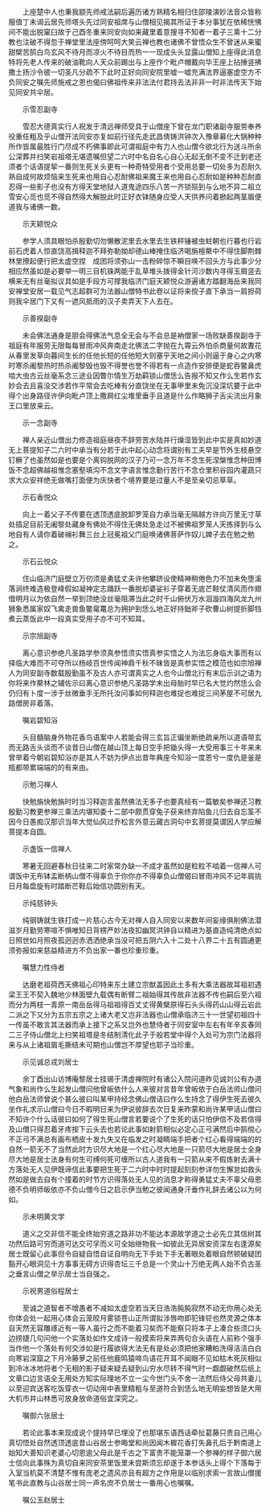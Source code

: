 <!-- { "loadSidebar": true } -->
　　上座楚中人也秉我颛先师戒法嗣后遍历诸方熟精名相归住邵陵演妙法音众皆称服值丁未谒云居先师塔头先过同安祖席与山僧相见揭其所证于本分事犹在依稀恍怫间不能出脱窠臼故于己酉冬重来同安向如来藏里着意搜寻不知者一着子三乘十二分教也注破不得忽于禅堂里法座傍呵呵大笑云禅也教也诸佛不曾悟众生不曾迷从来蜜甜檗苦鹄白鸟玄风不待月而凉火不待目而热一一现成头头显露山僧知上座得此消息特将先老人传来的破油靴向人天众前踢出与上座作个毗卢帽戴向华王座上拈捶竖拂撒土扬沙令彼一切圣凡分疏不下此时正好向同安院里嘘一嘘充满法界逼塞虚空方不负同安之嘱先师施戒之恩也偈曰佛祖传来非法法付君持去法非非一时非法传天下始见同安共伞居。

　　示雪忍副寺

　　雪忍大德真实行人祝发于清远禅师受具于山僧座下曾在龙门职诸副寺服劳奉养役重任粗及乎山僧开法同安亦复如前行径先走武昌倩铸洪钟次入豫章募化大锅种种所作皆属最胜行门尽成不朽佛事即此可谓祖庭中有力人也山僧今欲北行为送斗所余公深葬并扫笑岩祖塔无堪遗嘱但望二六时中名自名心自心无起无倒不变不迁到老还须者个话语提挈一番则生死关头更有一种奇特受用者个受用总要一切处多为忍耐久熟自成何故烦恼来生死来也用自心忍耐佛祖来魔王来也用自心忍耐如是种种忍耐直忍得一些影子也没有方得天堂地狱人道鬼途四乐八苦一齐锁殒到与么地不异二祖立雪安心觅也觅不得自然得大解脱此时正好衣钵随身应受人天供养问着掀起两茎眉便道我与诸佛一数。

　　示天颖悦众

　　参学人须具眼怕杀殷勤切勿懒散泥里去水里去生铁秤锤被虫蛀朝也行暮也行岩前石虎着人惊直饶高揖释迦不拜弥勒拗却德山棒掩住临济喝旃檀藂中不得住脚荆棘林里撩起便行把太虚空捏　成团将须弥山一击粉碎惊不瞬目唤不回头方与此事少分相应然虽如是必要举一明三目机铢两能于乱草堆头拨得金针河沙数内寻得玉屑竖去横来无有丝毫拟议具如是手段方可撑我临济门庭天颖悦众游遍诸方踏翻海岳来我同安禅堂安居一载见气志超群可为法器山僧特书此卷以证将来傥子直下承当一肩担荷则我伞居门下又有一遮风抵雨的汉子卖弄天下人去在。

　　示善揆副寺

　　未会佛法通身是胆会得佛法气息全无会与不会总是衲僧家一场败缺善揆副寺于祖庭有年服劳无限每每冒雨冲风奔南走北佛法二字抛在九霄云外怕杀商量何故聻花从春里发草向暮间生长的任他长短的任他短大则塞乎天地之间小则逼于身心之内寒时寒杀阇黎热时热杀阇黎毁也毁不得誉也誉不得若有一点造作安排便是蛇吞鳖鼻虎啮大虫古云丝毫系念三途业因瞥尔情生万劫羁锁山僧恁么告报不知又作么生若作玄妙会去且喜没交涉若作平常会去吃棒有分直饶坐在无事甲里未免沉没深坑要于此中得个出身路径许伊向毗卢顶上撒屙红尘堆里垂手且道是什么作略狮子舌尖流出月象王口里放来云。

　　示一念副寺

　　禅人亲近山僧出力修造祖庭昼夜不辞劳苦水陆并行燥湿皆到此中实是真如妙道无上菩提知子二六时中承当有分若于此中起心动念将谓别有工夫早是节外生枝悬空钉橛了也虽然如是也要是个离钩脱网的汉子乃可一念万年不念生死涅槃惟念种田博饭不念超佛越祖惟念塞壑填沟不念文字语言惟念勤行苦行不念仓里积谷园内灌蔬只求大众安祥绝无做嘴打面便为庆快者个境界要是过量人不是至亲切忌草草。

　　示石香悦众

　　向上一着父子不传要在透顶透底脱卸罗笼自力承当毫无隔越方许向万里无寸草处插足目前无阇黎处藏身有佛处不得住无佛处急走过不被佛祖罗笼人天拣择到与么地自有人请你着破襕衫舞三台上冠冕祖父门庭唤诸佛菩萨作奴儿婢子去在勉之勉之。

　　示石云悦众

　　住山临济门庭壁立万仞须是勇猛丈夫许他攀跻设使精神稍倦色力不加未免堕溪落涧终难造极登峰假如凝神定志踊跃一番脱却婆娑衫子穿着无底芒鞋仗清风而作翅借明月以为依自然一举到顶绝没丝毫阻滞当此之时千山俯伏万水洄漩四海凤龙九州狮象悉属家奴飞禽走兽鱼鳖鼋鼍总为拥护到恁么地正好持鈯斧子砍曹山树提折脚铛煮云蒸饭此中一段真实受用子亦不可不知耳。

　　示宗旭副寺

　　离心意识参绝凡圣路学参须真参悟须实悟真参实悟之人为法忘身临大事而有以择临大难而不可夺所以杨岐百世传闻神鼎千秋不昧皆是真参实悟之模范也如宗旭禅人为同安副寺数载殷勤虽不及古人亦可谓真实之人也今山僧北行有末后示训之语为你将来作藂林之辅佐示曰离心意识参绝凡圣路学未出母胎时早已名大觉灼然恁么会仍归有卜度一涉于丝微垂手无所托汝问事如何释迦也难捉也难捉三间茅屋不可居九路僧房非着落。

　　嘱岩碧知浴

　　头目髓脑身外物花香鸟语案中人若能会得三玄旨正偏坐断绝疏亲所以道语带玄而无路舌头谈而不谈昔日山僧在越山顶上每日空手把锄头得一大受用事三十年来未曾举着今朝岩碧知浴亦是其人不妨为伊点出昔年典座今知浴一度恩兮一度仇是釜是瓶都带累端端的的有来由。

　　示勉习禅人

　　快勉旃快勉旃时时当习释迦言虽然佛法无多子也要真经有一篇敏矣参禅还习教殷勤习教更参禅三乘法内堪知委十二部中颇贯穿兔子获来终弃陷鱼儿归去自忘筌不因今日愚痴汉那识当年大觉仙风过乔松言外意云藏古洞句中玄菩提莫谓因人学应解菩提本自圆。

　　示盏饭一信禅人

　　寒暑无回避春秋日往来二时家常办缺一不成才虽然如是粒粒不啮着一信禅人可谓饭中无布钵盂断柄山僧不得辜负于你你亦不得辜负山僧偈曰冒雨冲风不记年肩挑日月每盘旋有时踏断芒鞋后始信功圆别有天。

　　示纯慈钟头

　　纯钢铸就生铁打成一片慈心古今无对禅人自入同安以来数年间妄缘俱削佛法潜滋岁月勤劳寒喧不惧唯知日背楞严妙法夜扣幽冥洪钟自以精进为基直造纯清绝点如日照世如月照夜孤迥迥赤洒洒绝承当没可把五阴六入十二处十八界二十五有圆通更须弥报如来慈益精进方不负出家一番也珍重珍重。

　　嘱慧力性侍者

　　达磨老祖荷西天佛祖心印特来东土建立宗猷盖因此土多有大乘法器故耳祖初遇梁王王不契入魏地少林面壁九载偶有断臂二祖始得其传故非法器不传也嗣后至六祖而分为两枝一青原一南岳岳得马祖祖得百丈丈得黄檗原得石头头得药山山得云岩此二派之下又分为五宗五宗之上诸大老又岂非法器也山僧承临济三十一世望初祖四十一传虽不敢言其法器而承上接下之系又岂外也慧侍者于同安室中左右有年辛亥春同二三子侍山僧北上扫笑祖塔是冬结制清化此子于般若堂中得个入处可为宗门法器将来与从上诸祖眉毛撕结未可期也山僧岂不厚望也耶子当珍重。

　　示见诚总戎刘居士

　　余丁酉出山访博庵黎居士挂锡于清虚禅院时有诸公入院问道昨见诚刘公有办道气象和尚作么生起发山僧问他曾皈依什么人来彼对言昔年曾皈依于白岳法师山僧问他白岳法师曾说个甚么彼曰叫某甲持经念佛山僧诘曰作么生持念了得伊生死去彼久坐作礼求示山僧曰今日不暇明日来为伊说彼辞去次日复来昨蒙和尚许某甲话山僧曰不知许个什么话彼曰如何了得生死山僧言若要说个了生死的话只怕伊信不及若信得及山僧只得忍着牙疼按下云头去也若论此事如射箭相似必定心正弓满然后中鹄傥心不正弓不满总有画布栖皮十发九失又在临发之时凝睛端手把者个红心看得端端的的自然一箭无不了当然此时方识尽大地是一个红心尽大地是一只箭尽大地是居士全身尽大地是居士法身有何生可缚何死可缠所以古人道我有一只箭从来不假炼射去满十方落处无人见伊既谛信此事要把生死于二六时中时时提起刻刻参详勿生懈怠如救头然如是做去自有个撞着的时节方识得落处无人见的消息才称得勇猛丈夫不辜父母恩德不负明师皈依亦不负山僧今日之启示伊当勉之彼闻通身汗垂作礼辞去诸公以为何如。

　　示未明黄文学

　　道义之交非信不能全终始穷道之路非功不能达本源故学道之士必先立其信树其功然后路可穷而道可达交可孚而义可全始继物我一如彼此无异居安资深左右逢源矣居士既留心此事但令自疑自悟自证自明向无下手处下手无著眼处着眼自然顿破疑团豁开心眼洞见十方事事无碍方识得杏坛三千总是一个灵山十万绝无两人始不负古圣之垂言山僧之举示居士当自强之。

　　示祝男道俗程居士

　　至诚之道智者不增愚者不减如太虚空若当天日浩浩肫肫寂然不动无你用心处无你体会处一起用心体会云笼皎月雾锁苍山正所谓拟涉唇吻即犯锋铓也然灵源之体本自天然无容雕琢近有一等人虽行之而不能着习矣而不能察只将本子上凑合些须口头边捞捷几句问他一个实落处如作文成诗一般摸索将来弄两句合头语在人前称个强手当作他一个落处有何交涉如是行履欲得大法无有是处必须把他家糟粕洗得洁洁白白向寒岩深窟之下月冷藤萝之前任他鹿鸣猿啼鸟语花开耳不闻眼不见如枯木死灰相似到冷冰冰地将者个无相的影子疑来疑去疑到山穷水尽转不得气时一觑觑破然后纸上文章口边言语全无用处方知实际理地不立一尘今世门头不舍一法然后侍父母共妻儿以至迎宾送客吃饭穿衣一切动用中表里精粗与至道符合到恁么地无明妄想皆是大用大机市井山林悉可放身放命道俗宜深究之。

　　嘱御六张居士

　　若论此事本来现成说个提持早已埋没了也那堪东语西话牵扯葛藤只贵自己用心真切悟处自然透顶透底昔山谷居士参晦堂和尚因闻木樨花香打失鼻孔后于黔南道上始知大善知识老婆心切恩逾父母此是千古之下富贵不能笼罩一个参禅的样子御六居士信向此事殊为真切自来同安茶里饭里未尝斯须忘却遂于本参话头上得个下落每于入室当机莫不清楚不惟有庞老之遗风亦且有超方之作用是以临别求索一言故山僧援笔书此直教与山谷居士同一声名庶不负居士一番用心也嘱嘱。

　　嘱公玉赵居士

